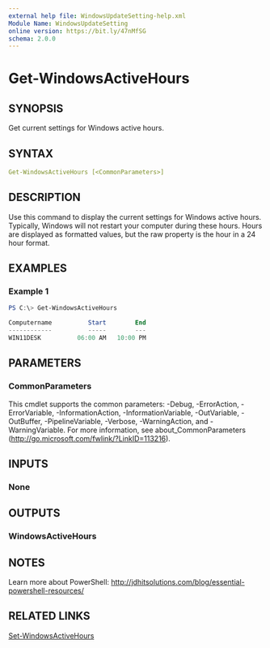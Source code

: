 ```yaml
---
external help file: WindowsUpdateSetting-help.xml
Module Name: WindowsUpdateSetting
online version: https://bit.ly/47nMfSG
schema: 2.0.0
---
```


# Get-WindowsActiveHours

## SYNOPSIS

Get current settings for Windows active hours.

## SYNTAX

```yaml
Get-WindowsActiveHours [<CommonParameters>]
```

## DESCRIPTION

Use this command to display the current settings for Windows active hours. Typically, Windows will not restart your computer during these hours. Hours are displayed as formatted values, but the raw property is the hour in a 24 hour format.

## EXAMPLES

### Example 1

```powershell
PS C:\> Get-WindowsActiveHours

Computername          Start        End
------------          -----        ---
WIN11DESK          06:00 AM   10:00 PM
```

## PARAMETERS

### CommonParameters

This cmdlet supports the common parameters: -Debug, -ErrorAction, -ErrorVariable, -InformationAction, -InformationVariable, -OutVariable, -OutBuffer, -PipelineVariable, -Verbose, -WarningAction, and -WarningVariable. For more information, see about_CommonParameters (http://go.microsoft.com/fwlink/?LinkID=113216).

## INPUTS

### None

## OUTPUTS

### WindowsActiveHours

## NOTES

Learn more about PowerShell: http://jdhitsolutions.com/blog/essential-powershell-resources/

## RELATED LINKS

[Set-WindowsActiveHours](Set-WindowsActiveHours.md)
